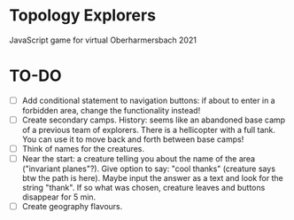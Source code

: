 # Topology Explorers

JavaScript game for virtual Oberharmersbach 2021

# TO-DO

- [ ] Add conditional statement to navigation buttons: if about to enter in a forbidden area, change the functionality instead!
- [ ] Create secondary camps. History: seems like an abandoned base camp of a previous team of explorers. There is a hellicopter with a full tank. You can use it to move back and forth between base camps!
- [ ] Think of names for the creatures.
- [ ] Near the start: a creature telling you about the name of the area ("invariant planes"?). Give option to say: "cool thanks" (creature says btw the path is here). Maybe input the answer as a text and look for the string "thank". If so what was chosen, creature leaves and buttons disappear for 5 min.
- [ ] Create geography flavours.
